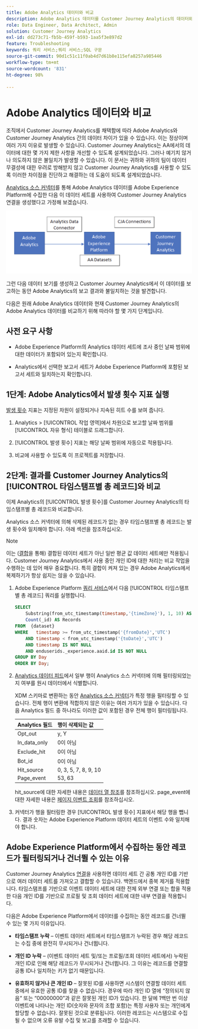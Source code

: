 ```yaml
---
title: Adobe Analytics 데이터와 비교
description: Adobe Analytics 데이터를 Customer Journey Analytics의 데이터와 비교하는 방법 알아보기
role: Data Engineer, Data Architect, Admin
solution: Customer Journey Analytics
exl-id: dd273c71-fb5b-459f-b593-1aa5f3e897d2
feature: Troubleshooting
keywords: 쿼리 서비스;쿼리 서비스;SQL 구문
source-git-commit: 90d1c51c11f0ab4d7d61b8e115efa8257a985446
workflow-type: tm+mt
source-wordcount: '831'
ht-degree: 98%

---
```


# Adobe Analytics 데이터와 비교

조직에서 Customer Journey Analytics를 채택함에 따라 Adobe Analytics와 Customer Journey Analytics 간의 데이터 차이가 있을 수 있습니다. 이는 정상이며 여러 가지 이유로 발생할 수 있습니다. Customer Journey Analytics는 AA에서의 데이터에 대한 몇 가지 제한 사항을 개선할 수 있도록 설계되었습니다. 그러나 예기치 않거나 의도하지 않은 불일치가 발생할 수 있습니다. 이 문서는 귀하와 귀하의 팀이 데이터 무결성에 대한 우려로 방해받지 않고 Customer Journey Analytics를 사용할 수 있도록 이러한 차이점을 진단하고 해결하는 데 도움이 되도록 설계되었습니다.

[Analytics 소스 커넥터](https://experienceleague.adobe.com/docs/experience-platform/sources/ui-tutorials/create/adobe-applications/analytics.html)를 통해 Adobe Analytics 데이터를 Adobe Experience Platform에 수집한 다음 이 데이터 세트를 사용하여 Customer Journey Analytics 연결을 생성했다고 가정해 보겠습니다.

![데이터는 Adobe Analytics에서 데이터 커넥터를 통해 Adobe Experience Platform으로 흐른 다음 CJA 연결을 사용하여 Custoer Journey Analytics로 흐릅니다.](assets/compare.png)

그런 다음 데이터 보기를 생성하고 Customer Journey Analytics에서 이 데이터를 보고하는 동안 Adobe Analytics의 보고 결과와 불일치하는 것을 발견합니다.

다음은 원래 Adobe Analytics 데이터와 현재 Customer Journey Analytics의 Adobe Analytics 데이터를 비교하기 위해 따라야 할 몇 가지 단계입니다.

## 사전 요구 사항

* Adobe Experience Platform의 Analytics 데이터 세트에 조사 중인 날짜 범위에 대한 데이터가 포함되어 있는지 확인합니다.

* Analytics에서 선택한 보고서 세트가 Adobe Experience Platform에 포함된 보고서 세트와 일치하는지 확인합니다.

## 1단계: Adobe Analytics에서 발생 횟수 지표 실행

[발생 횟수](https://experienceleague.adobe.com/docs/analytics/components/metrics/occurrences.html) 지표는 지정된 차원이 설정되거나 지속된 히트 수를 보여 줍니다.

1. Analytics > [!UICONTROL 작업 영역]에서 차원으로 보고할 날짜 범위를 [!UICONTROL 자유 형식] 테이블로 드래그합니다.

1. [!UICONTROL 발생 횟수] 지표는 해당 날짜 범위에 자동으로 적용됩니다.

1. 비교에 사용할 수 있도록 이 프로젝트를 저장합니다.

## 2단계: 결과를 Customer Journey Analytics의 [!UICONTROL 타임스탬프별 총 레코드]와 비교

이제 Analytics의 [!UICONTROL 발생 횟수]를 Customer Journey Analytics의 타임스탬프별 총 레코드와 비교합니다.

Analytics 소스 커넥터에 의해 삭제된 레코드가 없는 경우 타임스탬프별 총 레코드는 발생 횟수와 일치해야 합니다. 아래 섹션을 참조하십시오.

>[!NOTE]
>
>이는 ([결합](/help/stitching/overview.md)을 통해) 결합된 데이터 세트가 아닌 일반 평균 값 데이터 세트에만 적용됩니다. Customer Journey Analytics에서 사용 중인 개인 ID에 대한 처리는 비교 작업을 수행하는 데 있어 매우 중요합니다. 특히 결합이 켜져 있는 경우 Adobe Analytics에서 복제하기가 항상 쉽지는 않을 수 있습니다.

1. Adobe Experience Platform [쿼리 서비스](https://experienceleague.adobe.com/docs/experience-platform/query/best-practices/adobe-analytics.html)에서 다음 [!UICONTROL 타임스탬프별 총 레코드] 쿼리를 실행합니다.

   ```sql
   SELECT
       Substring(from_utc_timestamp(timestamp,'{timeZone}'), 1, 10) AS Day,
       Count(_id) AS Records 
   FROM  {dataset}
   WHERE   timestamp >= from_utc_timestamp('{fromDate}','UTC')
       AND timestamp < from_utc_timestamp('{toDate}','UTC')
       AND timestamp IS NOT NULL
       AND enduserids._experience.aaid.id IS NOT NULL
   GROUP BY Day
   ORDER BY Day; 
   ```

1. [Analytics 데이터 피드](https://experienceleague.adobe.com/docs/analytics/export/analytics-data-feed/data-feed-contents/datafeeds-reference.html)에서 일부 행이 Analytics 소스 커넥터에 의해 필터링되었는지 여부를 원시 데이터에서 식별합니다.

   XDM 스키마로 변환하는 동안 [Analytics 소스 커넥터](https://experienceleague.adobe.com/docs/experience-platform/sources/ui-tutorials/create/adobe-applications/analytics.html)가 특정 행을 필터링할 수 있습니다. 전체 행이 변환에 적합하지 않은 이유는 여러 가지가 있을 수 있습니다. 다음 Analytics 필드 중 하나라도 이러한 값이 포함된 경우 전체 행이 필터링됩니다.

   | Analytics 필드 | 행이 삭제되는 값 |
   | --- | --- |
   | Opt_out | y, Y |
   | In_data_only | 0이 아님 |
   | Exclude_hit | 0이 아님 |
   | Bot_id | 0이 아님 |
   | Hit_source | 0, 3, 5, 7, 8, 9, 10 |
   | Page_event | 53, 63 |

   hit\_source에 대한 자세한 내용은 [데이터 열 참조](https://experienceleague.adobe.com/docs/analytics/export/analytics-data-feed/data-feed-contents/datafeeds-reference.html)를 참조하십시오. page\_event에 대한 자세한 내용은 [페이지 이벤트 조회](https://experienceleague.adobe.com/docs/analytics/export/analytics-data-feed/data-feed-contents/datafeeds-page-event.html)를 참조하십시오.

1. 커넥터가 행을 필터링한 경우 [!UICONTROL 발생 횟수] 지표에서 해당 행을 뺍니다. 결과 숫자는 Adobe Experience Platform 데이터 세트의 이벤트 수와 일치해야 합니다.

## Adobe Experience Platform에서 수집하는 동안 레코드가 필터링되거나 건너뛸 수 있는 이유

Customer Journey Analytics [연결](/help/connections/create-connection.md)을 사용하면 데이터 세트 간 공통 개인 ID를 기반으로 여러 데이터 세트를 가져오고 결합할 수 있습니다. 백엔드에서 중복 제거를 적용합니다. 타임스탬프를 기반으로 이벤트 데이터 세트에 대한 전체 외부 연결 또는 합을 적용한 다음 개인 ID를 기반으로 프로필 및 조회 데이터 세트에 대한 내부 연결을 적용합니다.

다음은 Adobe Experience Platform에서 데이터를 수집하는 동안 레코드를 건너뛸 수 있는 몇 가지 이유입니다.

* **타임스탬프 누락** – 이벤트 데이터 세트에서 타임스탬프가 누락된 경우 해당 레코드는 수집 중에 완전히 무시되거나 건너뜁니다.

* **개인 ID 누락** – (이벤트 데이터 세트 및/또는 프로필/조회 데이터 세트에서) 누락된 개인 ID로 인해 해당 레코드가 무시되거나 건너뜁니다. 그 이유는 레코드를 연결할 공통 ID나 일치하는 키가 없기 때문입니다.

* **유효하지 않거나 큰 개인 ID** – 잘못된 ID를 사용하면 시스템이 연결할 데이터 세트 중에서 유효한 공통 ID를 찾을 수 없습니다. 경우에 따라 개인 ID 열에 “정의되지 않음“ 또는 “00000000”과 같은 잘못된 개인 ID가 있습니다. 한 달에 1백만 번 이상 이벤트에 나타나는 개인 ID(숫자와 문자의 조합 포함)는 특정 사용자 또는 개인에게 할당할 수 없습니다. 잘못된 것으로 분류됩니다. 이러한 레코드는 시스템으로 수집될 수 없으며 오류 유발 수집 및 보고를 초래할 수 있습니다.
